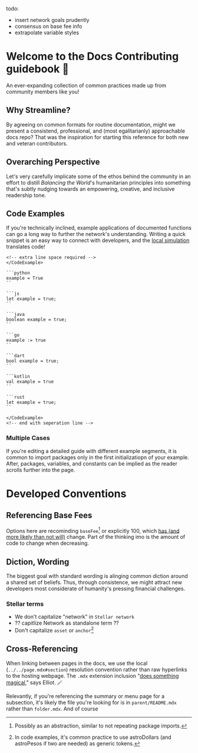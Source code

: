 todo:
- insert network goals prudently
- consensus on base fee info
- extrapolate variable styles

# Welcome to the Docs Contributing guidebook 🌌

An ever-expanding collection of common practices made up from community members like you!

## Why Streamline?

By agreeing on common formats for routine documentation, might we present a consistend, professional, and (most egalitarianly) approachable docs repo? That was the inspiration for starting this reference for both new and veteran contributors.

## Overarching Perspective

Let's very carefully implicate some of the ethos behind the community in an effort to distill _Balancing the World_'s humanitarian principles into something that's subtly nudging towards an empowering, creative, and inclusive readership tone.

## Code Examples

If you're technically inclined, example applications of documented functions can go a long way to further the network's understanding. Writing a quick snippet is an easy way to connect with developers, and the [local simulation](README.md#development) translates code!

```
<!-- extra line space required -->
</CodeExample>

```python
example = True
``

```js
let example = true;
``

```java
boolean example = true;
``

```go
example := true
``

```dart
bool example = true;
``

```kotlin
val example = true
``

```rust
let example = true;
``

</CodeExample>
<!-- end with seperation line -->
```

### Multiple Cases

If you're editing a detailed guide with different example segments, it is common to import packages only in the first initializatiopn of your example. After, packages, variables, and constants can be implied as the reader scrolls further into the page.

# Developed Conventions

## Referencing Base Fees

Options here are recominding `baseFee`[^abd] or explicitly 100, which [has (and more likely than not will)](https://stellar.expert/explorer/public/protocol-history) change. Part of the thinking imo is the amount of code to change when decreasing.

[^abd]: Possibly as an abstraction, similar to not repeating package imports.

## Diction, Wording

The biggest goal with standard wording is alinging common diction around a shared set of beliefs. Thus, through consistence, we might attract new developers most considerate of humanity's pressing financial challenges.

### Stellar terms

- We don't capitalize "network" in `Stellar network`
- ?? capitlize Network as standalone term ??
- Don't capitalize `asset` or `anchor`[^astrodollar]

## Cross-Referencing

When linking between pages in the docs, we use the local (`../../page.mdx#section`) resolution convention rather than raw hyperlinks to the hosting webpage. The `.mdx` extension inclusion "[does something magical](https://docusaurus.io/docs/markdown-features/links)," says Elliot. 🪄

Relevantly, if you're referencing the summary or menu page for a subsection, it's likely the file you're looking for is in `parent/README.mdx` rather than `folder.mdx`. And of course 

[^astrodollar]: In code examples, it's common practice to use astroDollars (and astroPesos if two are needed) as generic tokens.
